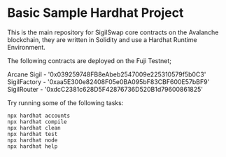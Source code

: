 # Basic Sample Hardhat Project

This is the main repository for SigilSwap core contracts on the Avalanche blockchain, they are written in Solidity and use a Hardhat Runtime Environment.

The following contracts are deployed on the Fuji Testnet;

Arcane Sigil - '0x039259748FB8eAbeb2547009e225310579f5b0C3'<br/>
SigilFactory - '0xaa5E300e82408F05e0BA095bF83CBF600E57bBF9'<br/>
SigilRouter - '0xdcC2381c628D5F42876736D520B1d79600861825'<br/>

Try running some of the following tasks:

```shell
npx hardhat accounts
npx hardhat compile
npx hardhat clean
npx hardhat test
npx hardhat node
npx hardhat help
```
